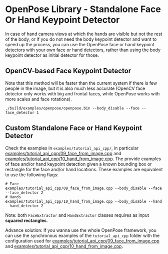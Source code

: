 OpenPose Library - Standalone Face Or Hand Keypoint Detector
====================================

In case of hand camera views at which the hands are visible but not the rest of the body, or if you do not need the body keypoint detector and want to speed up the process, you can use the OpenPose face or hand keypoint detectors with your own face or hand detectors, rather than using the body keypoint detector as initial detector for those.

## OpenCV-based Face Keypoint Detector
Note that this method will be faster than the current system if there is few people in the image, but it is also much less accurate (OpenCV face detector only works with big and frontal faces, while OpenPose works with more scales and face rotations).
```
./build/examples/openpose/openpose.bin --body_disable --face --face_detector 1
```

## Custom Standalone Face or Hand Keypoint Detector
Check the examples in `examples/tutorial_api_cpp/`, in particular [examples/tutorial_api_cpp/09_face_from_image.cpp](https://github.com/CMU-Perceptual-Computing-Lab/openpose/blob/master/examples/tutorial_api_cpp/09_face_from_image.cpp) and [examples/tutorial_api_cpp/10_hand_from_image.cpp](https://github.com/CMU-Perceptual-Computing-Lab/openpose/blob/master/examples/tutorial_api_cpp/10_hand_from_image.cpp). The provide examples of face and/or hand keypoint detection given a known bounding box or rectangle for the face and/or hand locations. These examples are equivalent to use the following flags:
```
# Face
examples/tutorial_api_cpp/09_face_from_image.cpp --body_disable --face --face_detector 2
# Hands
examples/tutorial_api_cpp/10_hand_from_image.cpp --body_disable --hand --hand_detector 2
```

Note: both `FaceExtractor` and `HandExtractor` classes requires as input **squared rectangles**.

Advance solution: If you wanna use the whole OpenPose framework, you can use the synchronous examples of the `tutorial_api_cpp` folder with the configuration used for [examples/tutorial_api_cpp/09_face_from_image.cpp](https://github.com/CMU-Perceptual-Computing-Lab/openpose/blob/master/examples/tutorial_api_cpp/09_face_from_image.cpp) and [examples/tutorial_api_cpp/10_hand_from_image.cpp](https://github.com/CMU-Perceptual-Computing-Lab/openpose/blob/master/examples/tutorial_api_cpp/10_hand_from_image.cpp).
